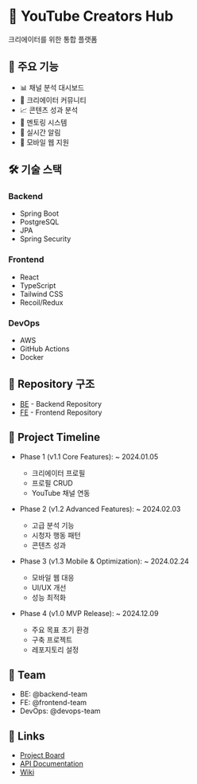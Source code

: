 # 🎨 YouTube Creators Hub

크리에이터를 위한 통합 플랫폼

## 🌟 주요 기능

- 📊 채널 분석 대시보드
- 👥 크리에이터 커뮤니티
- 📈 콘텐츠 성과 분석
- 🤝 멘토링 시스템
- 🔔 실시간 알림
- 📱 모바일 웹 지원

## 🛠️ 기술 스택

### Backend
- Spring Boot
- PostgreSQL
- JPA
- Spring Security

### Frontend
- React
- TypeScript
- Tailwind CSS
- Recoil/Redux

### DevOps
- AWS
- GitHub Actions
- Docker

## 📌 Repository 구조

- [BE](https://github.com/YouTubeCreatorsHub/BE) - Backend Repository
- [FE](https://github.com/YouTubeCreatorsHub/FE) - Frontend Repository

## 📅 Project Timeline

- Phase 1 (v1.1 Core Features): ~ 2024.01.05
  - 크리에이터 프로필
  - 프로필 CRUD
  - YouTube 채널 연동

- Phase 2 (v1.2 Advanced Features): ~ 2024.02.03
  - 고급 분석 기능
  - 시청자 행동 패턴
  - 콘텐츠 성과

- Phase 3 (v1.3 Mobile & Optimization): ~ 2024.02.24
  - 모바일 웹 대응
  - UI/UX 개선
  - 성능 최적화

- Phase 4 (v1.0 MVP Release): ~ 2024.12.09
  - 주요 목표 초기 환경
  - 구축 프로젝트
  - 레포지토리 설정

## 👥 Team

- BE: @backend-team
- FE: @frontend-team
- DevOps: @devops-team

## 📎 Links

- [Project Board](링크)
- [API Documentation](링크)
- [Wiki](링크)
